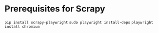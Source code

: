 # Prerequisites for Scrapy

```pip install scrapy-playwright```
```sudo playwright install-deps```
```playwright install chromium```